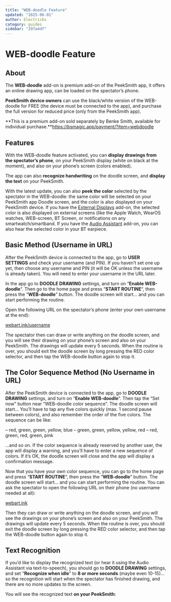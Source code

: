 ```yaml
---
title: "WEB-doodle Feature"
updated: "2025-06-01"
author: Electricks
category: guides
sidebar: "297a4df"
---
```


# WEB-doodle Feature

## About

 
 
 
 
 The **WEB-doodle** add-on is premium add-on of the PeekSmith app, it offers an online drawing app, can be loaded on the spectator’s phone.

**PeekSmith device owners** can use the black/white version of the WEB-doodle for FREE (the device must be connected to the app), and purchase the full version for reduced price (only from the PeekSmith app).

**This is a premium add-on sold separately by Benke Smith, available for individual purchase.**https://bsmagic.app/payment/?item=webdoodle

 
 
 
 
 ## Features

 
 
 
 
 With the WEB-doodle feature activated, you can **display drawings from the spectator’s phone**, on your PeekSmith display (white on black at the moment), and also on your phone’s screen (colors enabled).

The app can also **recognize handwriting** on the doodle screen, and **display the text** on your PeekSmith.

With the latest update, you can also **peek the color** selected by the spectator in the WEB-doodle: the same color will be selected on your PeekSmith app Doodle screen, and the color is also displayed on your PeekSmith device. If you have the [External Displays](https://electricks.info/docs/peeksmith-3/add-on-activation/external-displays/) add-on, the selected color is also displayed on external screens (like the Apple Watch, WearOS watches, WEB-screen, BT Screen, or notifications on any smartwatch/smartband. If you have the [Audio Assistant](https://electricks.info/docs/peeksmith-3/audio-assistant/) add-on, you can also hear the selected color in your BT earpiece.

 
 
 
 
 ## Basic Method (Username in URL)

 
 
 
 
 After the PeekSmith device is connected to the app, go to **USER SETTINGS** and check your username (and PIN). If you haven’t set one up yet, then choose any username and PIN (it will be OK unless the username is already taken). You will need to enter your username in the URL later.

In the app go to **DOODLE DRAWING** settings, and turn on “**Enable WEB-doodle**“. Then go to the home page and press “**START ROUTINE**“, then press the “**WEB-doodle**” button. The doodle screen will start… and you can start performing the routine.

Open the following URL on the spectator’s phone (enter your own username at the end):

[webart.ink/username](https://webart.ink/)

The spectator then can draw or write anything on the doodle screen, and you will see their drawing on your phone’s screen and also on your PeekSmith. The drawings will update every 5 seconds. When the routine is over, you should exit the doodle screen by long pressing the RED color selector, and then tap the WEB-doodle button again to stop it.

 
 
 
 
 
 
 
 
 
 
 ## The Color Sequence Method (No Username in URL)

 
 
 
 
 After the PeekSmith device is connected to the app, go to **DOODLE DRAWING** settings, and turn on “**Enable WEB-doodle**“. Then tap the “Set now” button near “WEB-doodle color sequence”. The doodle screen will start… You’ll have to tap any five colors quickly (max. 1 second pause between colors), and also remember the order of the five colors. The sequence can be like:

– red, green, green, yellow, blue
– green, green, yellow, yellow, red
– red, green, red, green, pink

…and so on. If the color sequence is already reserved by another user, the app will display a warning, and you’ll have to enter a new sequence of colors. If it’s OK, the doodle screen will close and the app will display a confirmation message.

Now that you have your own color sequence, you can go to the home page and press “**START ROUTINE**“, then press the “**WEB-doodle**” button. The doodle screen will start… and you can start performing the routine. You can ask the spectator to open the following URL on their phone (no username needed at all):

[webart.ink](https://webart.ink/)

Then they can draw or write anything on the doodle screen, and you will see the drawings on your phone’s screen and also on your PeekSmith. The drawings will update every 5 seconds. When the routine is over, you should exit the doodle screen by long pressing the RED color selector, and then tap the WEB-doodle button again to stop it.

 
 
 
 
 
 
 
 
 
 
 ## Text Recognition

 
 
 
 
 

If you’d like to display the recognized text (or hear it using the Audio Assistant via text-to-speech), you should go to **DOODLE DRAWING** settings, and set “**Recognize when idle**” to **8 or more seconds** (maybe even 10-15)… so the recognition will start when the spectator has finished drawing, and there are no more updates to the screen.

You will see the recognized text **on your PeekSmith**: